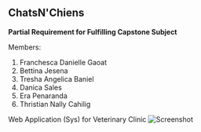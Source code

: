## ChatsN'Chiens

**Partial Requirement for Fulfilling Capstone Subject**

Members: 
1. Franchesca Danielle Gaoat
2. Bettina Jesena
3. Tresha Angelica Baniel
4. Danica Sales
5. Era Penaranda
6. Thristian Nally Cahilig


Web Application (Sys) for Veterinary Clinic
![Screenshot]({{site.baseurl}}//Capture.PNG)